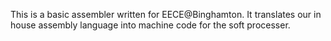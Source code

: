 This is a basic assembler written for EECE@Binghamton.
It translates our in house assembly language into machine code for the soft processer.
